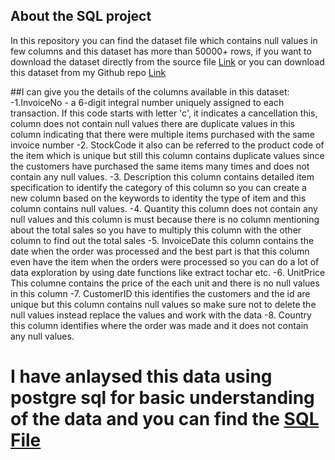 ## About the SQL project
In this repository you can find the dataset file which contains null values in few columns and this dataset has more than 50000+ rows, if you want to download the dataset directly from the source file <a href = "https://archive.ics.uci.edu/dataset/352/online%2Bretail"> Link</a> or you can download this dataset from my Github repo <a href = "https://github.com/vishwa-47/Online_retail_sales_analysis_usingSQL/blob/main/Online%20Retail.xlsx"> Link </a>


##I can give you the details of the columns available in this dataset:
-1.InvoiceNo -  a 6-digit integral number uniquely assigned to each transaction. If this code starts with letter 'c', it indicates a cancellation this, column does not contain null values there are duplicate values in this column indicating that there were multiple  items purchased with the same invoice number
-2. StockCode it also can be referred to the product code of the item which is unique but still this column contains duplicate values since the customers have purchased the same items many times and does not contain any null values.
-3. Description this column contains detailed item specification to identify the category of this column so you can create a new column based  on the keywords to identity the type of item and this column contains null values.
-4. Quantity this column does not contain any null values and this column is must because there is no column mentioning about the total sales so you have to multiply this column with the other column to find out the total sales 
-5. InvoiceDate this column contains the date when the order was processed and the best part is that this column even have the item when the orders were processed so you can do a lot  of data exploration by using date functions like extract tochar etc.
-6. UnitPrice This columne contains the price of the each unit and there is no null values in this column
-7. CustomerID this identifies the customers and the id are unique but this column contains null values so make sure not to delete the null values instead replace the values and work with the data
-8. Country this column identifies where the  order was made and it does not contain any null values.

# I have anlaysed this data using postgre sql for basic understanding of the data and you can find the <a href = "https://github.com/vishwa-47/Online_retail_sales_analysis_usingSQL/blob/main/sales_project_2025.sql"> SQL File</a>
